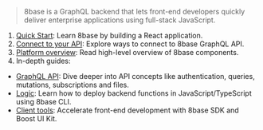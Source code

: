 > 8base is a GraphQL backend that lets front-end developers quickly deliver enterprise applications using full-stack JavaScript.

1. [Quick Start](doc:quickstart): Learn 8base by building a React application.
2. [Connect to your API](doc:connecting-your-api): Explore ways to connect to 8base GraphQL API.
3. [Platform overview](doc:platform-overview): Read high-level overview of 8base components.
4. In-depth guides:
 * [GraphQL API](doc:api): Dive deeper into API concepts like authentication, queries, mutations, subscriptions and files.
 * [Logic](doc:cli-install): Learn how to deploy backend functions in JavaScript/TypeScript using 8base CLI.
 * [Client tools](doc:overview-sdk): Accelerate front-end development with 8base SDK and Boost UI Kit.
